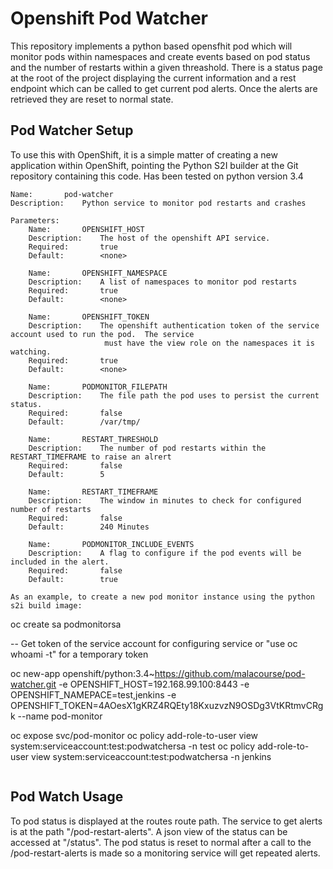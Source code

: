 # Openshift Pod Watcher

This repository implements a python based opensfhit pod which will monitor pods within namespaces and create events based on pod status and the number of restarts within a given threashold.   There is a status page at the root of the project displaying the current information and a rest endpoint which can be called to get current pod alerts.  Once the alerts are retrieved they are reset to normal state.

## Pod Watcher Setup

To use this with OpenShift, it is a simple matter of creating a new application within OpenShift, pointing the Python S2I builder at the Git repository containing this code.  Has been tested on python version 3.4

```
Name:		pod-watcher
Description:	Python service to monitor pod restarts and crashes

Parameters:
    Name:		OPENSHIFT_HOST
    Description:	The host of the openshift API service.
    Required:		true
    Default:        <none>

    Name:		OPENSHIFT_NAMESPACE
    Description:	A list of namespaces to monitor pod restarts
    Required:		true
    Default:		<none>
    
    Name:		OPENSHIFT_TOKEN
    Description:	The openshift authentication token of the service account used to run the pod.  The service 
                     must have the view role on the namespaces it is watching.
    Required:		true
    Default:		<none>

    Name:		PODMONITOR_FILEPATH
    Description:	The file path the pod uses to persist the current status.
    Required:		false
    Default:		/var/tmp/

    Name:		RESTART_THRESHOLD
    Description:	The number of pod restarts within the RESTART_TIMEFRAME to raise an alrert
    Required:		false
    Default:		5
    
    Name:		RESTART_TIMEFRAME
    Description:	The window in minutes to check for configured number of restarts
    Required:		false
    Default:		240 Minutes

    Name:		PODMONITOR_INCLUDE_EVENTS
    Description:	A flag to configure if the pod events will be included in the alert.
    Required:		false
    Default:		true
    
As an example, to create a new pod monitor instance using the python s2i build image:

```
oc create sa podmonitorsa    

-- Get token of the service account for configuring service or "use oc whoami -t" for a temporary token


oc new-app openshift/python:3.4~https://github.com/malacourse/pod-watcher.git -e OPENSHIFT_HOST=192.168.99.100:8443 -e OPENSHIFT_NAMEPACE=test,jenkins -e OPENSHIFT_TOKEN=4AOesX1gKRZ4RQEty18KxuzvzN9OSDg3VtKRtmvCRgk --name pod-monitor
                     
                     
oc expose svc/pod-monitor
oc policy add-role-to-user view system:serviceaccount:test:podwatchersa -n test
oc policy add-role-to-user view system:serviceaccount:test:podwatchersa -n jenkins

```
```
## Pod Watch Usage

To pod status is displayed at the routes route path.  The service to get alerts is at the path "/pod-restart-alerts".  A json view of the status can be accessed at "/status".   The pod status is reset to normal after a call to the /pod-restart-alerts is made so a monitoring service will get repeated alerts.

